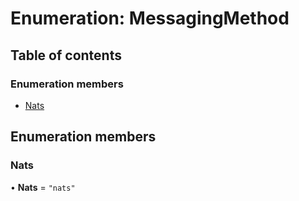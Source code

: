 # Enumeration: MessagingMethod

## Table of contents

### Enumeration members

- [Nats](MessagingMethod.md#nats)

## Enumeration members

### Nats

• **Nats** = `"nats"`
